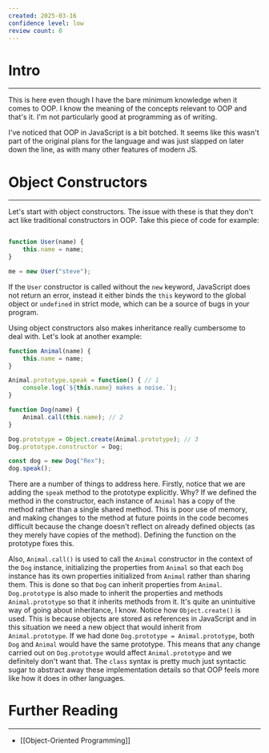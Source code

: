 ```yaml
---
created: 2025-03-16
confidence level: low
review count: 0
---
```

# Intro
---
This is here even though I have the bare minimum knowledge when it comes to OOP. I know the meaning of the concepts relevant to OOP and that's it. I'm not particularly good at programming as of writing.

I've noticed that OOP in JavaScript is a bit botched. It seems like this wasn't part of the original plans for the language and was just slapped on later down the line, as with many other features of modern JS.

# Object Constructors
---
Let's start with object constructors. The issue with these is that they don't act like traditional constructors in OOP.  Take this piece of code for example:

```javascript

function User(name) {
	this.name = name;
}

me = new User("steve");
```

If the `User` constructor is called without the `new` keyword, JavaScript does not return an error, instead it either binds the `this` keyword to the global object or `undefined` in strict mode, which can be a source of bugs in your program.

Using object constructors also makes inheritance really cumbersome to deal with. Let's look at another example:

```javascript
function Animal(name) {
	this.name = name;
}

Animal.prototype.speak = function() { // 1
	console.log(`${this.name} makes a noise.`);
}

function Dog(name) {
	Animal.call(this.name); // 2
}

Dog.prototype = Object.create(Animal.prototype); // 3
Dog.prototype.constructor = Dog;

const dog = new Dog("Rex");
dog.speak();
```

There are a number of things to address here. Firstly, notice that we are adding the `speak` method to the prototype explicitly. Why? If we defined the method in the constructor, each instance of `Animal` has a copy of the method rather than a single shared method. This is poor use of memory, and making changes to the method at future points in the code becomes difficult because the change doesn't reflect on already defined objects (as they merely have copies of the method). Defining the function on the prototype fixes this.

Also, `Animal.call()` is used to call the `Animal` constructor in the context of the `Dog` instance, initializing the properties from `Animal` so that each `Dog` instance has its own properties initialized from `Animal` rather than sharing them. This is done so that `Dog` can inherit properties from `Animal`. `Dog.prototype` is also made to inherit the properties and methods `Animal.prototype` so that it inherits methods from it. It's quite an unintuitive way of going about inheritance, I know. Notice how `Object.create()` is used. This is because objects are stored as references in JavaScript and in this situation we need a new object that would inherit from `Animal.prototype`. If we had done `Dog.prototype = Animal.prototype`, both `Dog` and `Animal` would have the same prototype. This means that any change carried out on `Dog.prototype` would affect `Animal.prototype` and we definitely don't want that. The `class` syntax is pretty much just syntactic sugar to abstract away these implementation details so that OOP feels more like how it does in other languages.

# Further Reading
---
- [[Object-Oriented Programming]]
